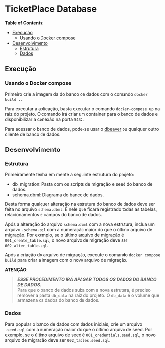 # TicketPlace Database

**Table of Contents**:

- [Execução](#execução)
  - [Usando o Docker compose](#usando-o-docker-compose)
- [Desenvolvimento](#desenvolvimento)
  - [Estrutura](#estrutura)
  - [Dados](#dados)

## Execução

### Usando o Docker compose

Primeiro crie a imagem da do banco de dados com o comando `docker build .`.  

Para executar a aplicação, basta executar o comando `docker-compose up` na raiz do projeto. O comando irá criar um container para o banco de dados e disponibilizar a conexão na porta `5432`.  

Para acessar o banco de dados, pode-se usar o [dbeaver](https://dbeaver.io/) ou qualquer outro cliente de banco de dados.  

## Desenvolvimento

### Estrutura

Primeiramente tenha em mente a seguinte estrutura do projeto:

- db_migration: Pasta com os scripts de migração e seed do banco de dados.
- schema.dbml: Diagrama do banco de dados.

Desta forma qualquer alteração na estrutura do banco de dados deve ser feita no arquivo `schema.dbml`. É nele que ficará registrado todas as tabelas, relacionamentos e campos do banco de dados.  

Após a alteração do arquivo `schema.dbml` com a nova estrutura, inclua um arquivo `.schema.sql` com a numeração maior do que o último arquivo de migração. Por exemplo, se o último arquivo de migração é `001_create_table.sql`, o novo arquivo de migração deve ser `002_alter_table.sql`.  

Após a criação do arquivo de migração, execute o comando `docker compose build` para criar a imagem com o novo arquivo de migração.  

**ATENÇÃO**:

> _**ESSE PROCEDIMENTO IRÁ APAGAR TODOS OS DADOS DO BANCO DE DADOS.**_  
> Para que o banco de dados suba com a nova estrutura, é preciso remover a pasta `db_data` na raiz do projeto. O `db_data` é o volume que armazena os dados do banco de dados.

### Dados

Para popular o banco de dados com dados iniciais, crie um arquivo `.seed.sql` com a numeração maior do que o último arquivo de seed. Por exemplo, se o último arquivo de seed é `001_credentials.seed.sql`, o novo arquivo de migração deve ser `002_tables.seed.sql`.
